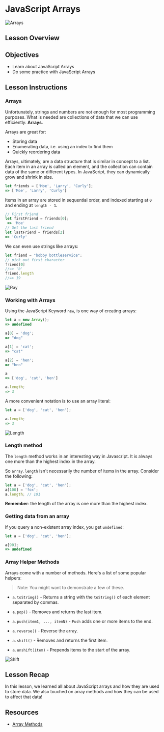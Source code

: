 # JavaScript Arrays

![Arrays](https://external-content.duckduckgo.com/iu/?u=https%3A%2F%2Fs3-us-west-2.amazonaws.com%2Fcleverbeagle-uploads%2FWhat-are-JavaScript-arrays-BPH.png&f=1&nofb=1)

## Lesson Overview

## Objectives
 - Learn about JavaScript Arrays
 - Do some practice with JavaScript Arrays

## Lesson Instructions

### Arrays

Unfortunately, strings and numbers are not enough for most programming purposes.
What is needed are collections of data that we can use efficiently: **Arrays**.

Arrays are great for:
 * Storing data
 * Enumerating data, i.e. using an index to find them
 * Quickly reordering data

Arrays, ultimately, are a data structure that is similar in concept to a list. Each item in an array is called an element, and the collection can contain data of the same or different types. In JavaScript, they can dynamically grow and shrink in size.

```javascript
let friends = ['Moe', 'Larry', 'Curly'];
=> ['Moe', 'Larry', 'Curly']
```

Items in an array are stored in sequential order, and indexed starting at `0` and ending at `length - 1`.

```javascript
// First friend
let firstFriend = friends[0];
 => 'Moe'
// Get the last friend
let lastFriend = friends[2]
=> 'Curly'
```

We can even use strings like arrays:

```javascript
let friend = "bobby bottleservice";
// pick out first character
friend[0]
//=> 'b'
friend.length
//=> 19
```

![Ray](https://c.tenor.com/lK9WCmPFfUIAAAAC/finding-nemo-sting-ray.gif)

### Working with Arrays

Using the JavaScript Keyword `new`, is one way of creating arrays:

```javascript
let a = new Array();
=> undefined

a[0] = 'dog';
=> "dog"

a[1] = 'cat';
=> "cat"

a[2] = 'hen';
=> "hen"

a
=> ['dog', 'cat', 'hen']

a.length;
=> 3
```

A more convenient notation is to use an array literal:

```javascript
let a = ['dog', 'cat', 'hen'];

a.length;
=> 3
```

![Length](https://external-content.duckduckgo.com/iu/?u=https%3A%2F%2Fmedia.giphy.com%2Fmedia%2F3o7btOtfwq4iFqCxb2%2Fgiphy.gif&f=1&nofb=1)

### Length method

The `length` method works in an interesting way in Javascript. It is always one more than the highest index in the array.

So `array.length` isn't necessarily the number of items in the array. Consider the following:

```javascript
let a = ['dog', 'cat', 'hen'];
a[100] = 'fox';
a.length; // 101
```

**Remember**: the length of the array is one more than the highest index.

### Getting data from an array

If you query a non-existent array index, you get `undefined`:

```javascript
let a = ['dog', 'cat', 'hen'];

a[90];
=> undefined
```

### Array Helper Methods

Arrays come with a number of methods. Here's a list of some popular helpers:

> Note: You might want to demonstrate a few of these.

- `a.toString()` - Returns a string with the `toString()` of each element separated by commas.

- `a.pop()` - Removes and returns the last item.

- `a.push(item1, ..., itemN)` - `Push` adds one or more items to the end.

- `a.reverse()` - Reverse the array.

- `a.shift()` - Removes and returns the first item.

- `a.unshift(item)` - Prepends items to the start of the array.

![Shift](https://external-content.duckduckgo.com/iu/?u=https%3A%2F%2Fmedia.giphy.com%2Fmedia%2Fo5BzNDDFQnepi%2Fgiphy.gif&f=1&nofb=1)

## Lesson Recap
In this lesson, we learned all about JavaScript arrays and how they are used to store data.  We also touched on array methods and how they can be used to affect that data!

## Resources
 - [Array Methods](https://developer.mozilla.org/en-US/docs/Web/JavaScript/Reference/Global_Objects/Array)